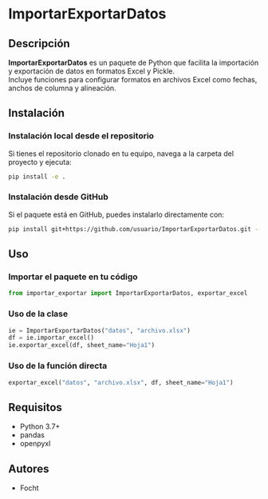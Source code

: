 # ImportarExportarDatos

## Descripción
**ImportarExportarDatos** es un paquete de Python que facilita la importación y exportación de datos en formatos Excel y Pickle.  
Incluye funciones para configurar formatos en archivos Excel como fechas, anchos de columna y alineación.

## Instalación

### Instalación local desde el repositorio
Si tienes el repositorio clonado en tu equipo, navega a la carpeta del proyecto y ejecuta:
```bash
pip install -e .
```

### Instalación desde GitHub
Si el paquete está en GitHub, puedes instalarlo directamente con:
```bash
pip install git+https://github.com/usuario/ImportarExportarDatos.git --upgrade
```

## Uso

### Importar el paquete en tu código
```python
from importar_exportar import ImportarExportarDatos, exportar_excel
```

### Uso de la clase
```python
ie = ImportarExportarDatos("datos", "archivo.xlsx")
df = ie.importar_excel()
ie.exportar_excel(df, sheet_name="Hoja1")
```

### Uso de la función directa
```python
exportar_excel("datos", "archivo.xlsx", df, sheet_name="Hoja1")
```

## Requisitos
- Python 3.7+
- pandas
- openpyxl

## Autores
- Focht

